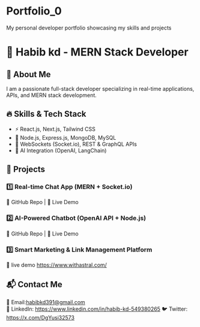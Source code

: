 # Portfolio_0
My personal developer portfolio showcasing my skills and projects

# 🚀 Habib kd - MERN Stack Developer  

## 👋 About Me  
I am a passionate full-stack developer specializing in real-time applications, APIs, and MERN stack development.  

## 🔥 Skills & Tech Stack  
- ⚡ React.js, Next.js, Tailwind CSS  
- 🚀 Node.js, Express.js, MongoDB, MySQL  
- 🔗 WebSockets (Socket.io), REST & GraphQL APIs  
- 🤖 AI Integration (OpenAI, LangChain)  

## 🎯 Projects  
### 1️⃣ Real-time Chat App (MERN + Socket.io)  
🔗 GitHub Repo | 🚀 Live Demo  

### 2️⃣ AI-Powered Chatbot (OpenAI API + Node.js)  
🔗 GitHub Repo | 🚀 Live Demo  

### 3️⃣ Smart Marketing & Link Management Platform
🚀 live demo https://www.withastral.com/

## 📬 Contact Me  
📧 Email:habibkd391@gmail.com  
🔗 LinkedIn: https://www.linkedin.com/in/habib-kd-549380265
🐦 Twitter: https://x.com/DgYusi32573
